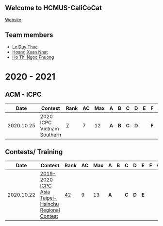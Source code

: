 ## Welcome to HCMUS-CaliCoCat
[Website](https://leduythuccs.github.io/HCMUS-CalicoCat/)
## Team members

* [Le Duy Thuc](https://codeforces.com/profile/ImForbiddenToSayILoveYou)
* [Hoang Xuan Nhat](http://codeforces.com/profile/FallingStar1709)
* [Ho Thi Ngoc Phuong](https://codeforces.com/profile/GuluTheFish)


# 2020 - 2021
## ACM - ICPC
 
|Date|Contest|Rank|AC|Max|A|B|C|D|E|F|G|H|I|J|K|L|M|
|---|---|---|---|---|---|---|---|---|---|---|---|---|---|---|---|---| --- |
|2020.10.25|2020 ICPC Vietnam Southern|[7](https://htmlpreview.github.io/?https://github.com/leduythuccs/HCMUS-CalicoCat/blob/master/Code/2020%20Vietnam%20Southern%20Provincial%20Contest/Standings.html)|7|12|**A**|**B**|**C**|**D**||**F**|||**I**||**K**|||

## Contests/ Training

|Date|Contest|Rank|AC|Max|A|B|C|D|E|F|G|H|I|J|K|L|M|
|---|---|---|---|---|---|---|---|---|---|---|---|---|---|---|---|---|---|
|2020.10.22|[2019-2020 ICPC Asia Taipei-Hsinchu Regional Contest](https://codeforces.com/gym/102460)|[42](https://codeforces.com/gym/102460/standings)|9|13|**A**||**C**|**D**|**E**|||**H**|**I**|**J**|**K**|**L**||
